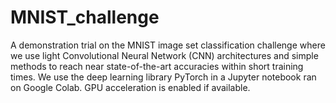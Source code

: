 # MNIST_challenge

A demonstration trial on the MNIST image set classification challenge where we use light Convolutional Neural Network (CNN) architectures and simple methods to reach near state-of-the-art accuracies within short training times. We use the deep learning library PyTorch in a Jupyter notebook ran on Google Colab. GPU acceleration is enabled if available.
